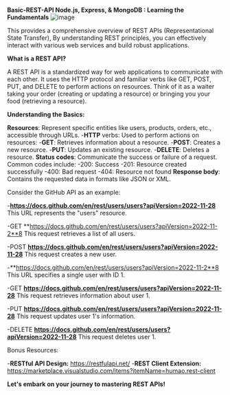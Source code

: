 
**Basic-REST-API Node.js, Express, & MongoDB : Learning the Fundamentals**
![image](https://github.com/MKPNJoanne/Basic-REST-API/assets/97240800/6009bd1b-f332-4e1e-8300-22389fcab9e0)

This  provides a comprehensive overview of REST APIs (Representational State Transfer), By understanding REST principles, you can effectively interact with various web services and build robust applications.

**What is a REST API?**

A REST API is a standardized way for web applications to communicate with each other. It uses the HTTP protocol and familiar verbs like GET, POST, PUT, and DELETE to perform actions on resources. Think of it as a waiter taking your order (creating or updating a resource) or bringing you your food (retrieving a resource).

**Understanding the Basics:**

**Resources**: Represent specific entities like users, products, orders, etc., accessible through URLs.
-**HTTP** verbs: Used to perform actions on resources:
  -**GET**: Retrieves information about a resource.
  -**POST**: Creates a new resource.
  -**PUT**: Updates an existing resource.
  -**DELETE**: Deletes a resource.
**Status codes**: Communicate the success or failure of a request. Common codes include:
  -200: Success
  -201: Resource created successfully
  -400: Bad request
  -404: Resource not found
**Response body**: Contains the requested data in formats like JSON or XML.

Consider the GitHub API as an example:

-**https://docs.github.com/en/rest/users/users?apiVersion=2022-11-28** This URL represents the "users" resource.

-GET **https://docs.github.com/en/rest/users/users?apiVersion=2022-11-2**8 This request retrieves a list of all users.

-POST **https://docs.github.com/en/rest/users/users?apiVersion=2022-11-28** This request creates a new user.

-**https://docs.github.com/en/rest/users/users?apiVersion=2022-11-2**8 This URL specifies a      single user with ID 1.

-GET **https://docs.github.com/en/rest/users/users?apiVersion=2022-11-28** This request          retrieves information about user 1.

-PUT **https://docs.github.com/en/rest/users/users?apiVersion=2022-11-28** This request updates  user 1's information.

-DELETE **https://docs.github.com/en/rest/users/users?apiVersion=2022-11-28** This request       deletes user 1.

Bonus Resources:

-**RESTful API Design:** https://restfulapi.net/
-**REST Client Extension:**
  https://marketplace.visualstudio.com/items?itemName=humao.rest-client

**Let's embark on your journey to mastering REST APIs!**

